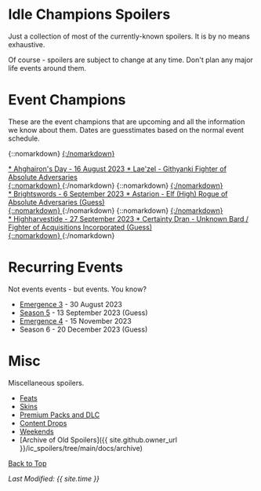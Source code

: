 # Idle Champions Spoilers

Just a collection of most of the currently-known spoilers. It is by no means exhaustive.

Of course - spoilers are subject to change at any time. Don't plan any major life events around them.

# Event Champions

These are the event champions that are upcoming and all the information we know about them. Dates are guesstimates based on the normal event schedule.

{::nomarkdown}
<a href="/laezel.html">
{:/nomarkdown}
<div markdown="1" class="abilityBorderHover"><div markdown="1" class="abilityBorderInnerHover">
* <span class="abilityBorderInnerNotLink">Ahghairon's Day - 16 August 2023</span>
  * Lae'zel<span class="abilityBorderInnerNotLink"> - Githyanki Fighter of Absolute Adversaries</span>
</div></div>
{::nomarkdown}
</a>
{:/nomarkdown}
{::nomarkdown}
<a href="/astarion.html">
{:/nomarkdown}
<div markdown="1" class="abilityBorderHover"><div markdown="1" class="abilityBorderInnerHover">
* <span class="abilityBorderInnerNotLink">Brightswords - 6 September 2023</span>
  * Astarion<span class="abilityBorderInnerNotLink"> - Elf (High) Rogue of Absolute Adversaries (Guess)</span>
</div></div>
{::nomarkdown}
</a>
{:/nomarkdown}
{::nomarkdown}
<a href="/certainty.html">
{:/nomarkdown}
<div markdown="1" class="abilityBorderHover"><div markdown="1" class="abilityBorderInnerHover">
* <span class="abilityBorderInnerNotLink">Highharvestide - 27 September 2023</span>
  * Certainty Dran<span class="abilityBorderInnerNotLink"> - Unknown Bard / Fighter of Acquisitions Incorporated (Guess)</span>
</div></div>
{::nomarkdown}
</a>
{:/nomarkdown}

# Recurring Events

Not events events - but events. You know?

* [Emergence 3](emergence_3.md) - 30 August 2023
* [Season 5](season_5.md) - 13 September 2023 (Guess)
* [Emergence 4](emergence_4.md) - 15 November 2023
* Season 6 - 20 December 2023 (Guess)

# Misc

Miscellaneous spoilers.

* [Feats](feats.md)
* [Skins](skins.md)
* [Premium Packs and DLC](premium.md)
* [Content Drops](contentdrops.md)
* [Weekends](weekends.md)
* [Archive of Old Spoilers]({{ site.github.owner_url }}/ic_spoilers/tree/main/docs/archive)

[Back to Top](#top)

*Last Modified: {{ site.time }}*
